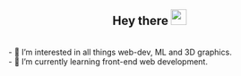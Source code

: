 <h2 align="center">
  Hey there <img src="https://media.giphy.com/media/hvRJCLFzcasrR4ia7z/giphy.gif" width="28">
</h2>
<br />
- 👀 I’m interested in all things web-dev, ML and 3D graphics.<br />
- 🌱 I’m currently learning front-end web development.<br />

<!---
andrew-app/andrew-app is a ✨ special ✨ repository because its `README.md` (this file) appears on your GitHub profile.
You can click the Preview link to take a look at your changes.
--->
